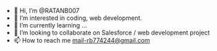 - 👋 Hi, I’m @RATANB007
- 👀 I’m interested in coding, web development.
- 🌱 I’m currently learning ...
- 💞️ I’m looking to collaborate on Salesforce / web development project
- 📫 How to reach me mail-rb774244@gmail.com

<!---
RATANB007/RATANB007 is a ✨ special ✨ repository because its `README.md` (this file) appears on your GitHub profile.
You can click the Preview link to take a look at your changes.
--->
